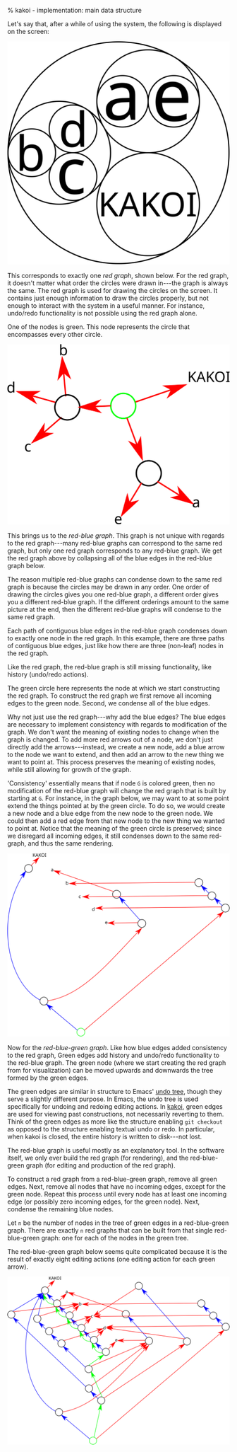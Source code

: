 % kakoi - implementation: main data structure

Let's say that, after a while of using the system, the following is displayed on
the screen:

![](images/circles-0.svg)

This corresponds to exactly one *red graph*, shown below. For the red graph, it
doesn't matter what order the circles were drawn in---the graph is always the
same. The red graph is used for drawing the circles on the screen. It contains
just enough information to draw the circles properly, but not enough to interact
with the system in a useful manner. For instance, undo/redo functionality is not
possible using the red graph alone.

One of the nodes is green. This node represents the circle that encompasses
every other circle.

![](images/red-graph-0.svg)

This brings us to the *red-blue graph*. This graph is not unique with regards to
the red graph---many red-blue graphs can correspond to the same red graph, but
only one red graph corresponds to any red-blue graph. We get the red graph above
by collapsing all of the blue edges in the red-blue graph below.

The reason multiple red-blue graphs can condense down to the same red graph is
because the circles may be drawn in any order. One order of drawing the circles
gives you one red-blue graph, a different order gives you a different red-blue
graph. If the different orderings amount to the same picture at the end, then
the different red-blue graphs will condense to the same red graph.

Each path of contiguous blue edges in the red-blue graph condenses down to
exactly one node in the red graph. In this example, there are three paths of
contiguous blue edges, just like how there are three (non-leaf) nodes in the red
graph.

Like the red graph, the red-blue graph is still missing functionality, like
history (undo/redo actions).

The green circle here represents the node at which we start constructing the red
graph. To construct the red graph we first remove all incoming edges to the
green node. Second, we condense all of the blue edges.

Why not just use the red graph---why add the blue edges? The blue edges are
necessary to implement consistency with regards to modification of the graph. We
don't want the meaning of existing nodes to change when the graph is changed. To
add more red arrows out of a node, we don't just directly add the
arrows---instead, we create a new node, add a blue arrow to the node we want to
extend, and then add an arrow to the new thing we want to point at. This process
preserves the meaning of existing nodes, while still allowing for growth of the
graph.

'Consistency' essentially means that if node `G` is colored green, then no
modification of the red-blue graph will change the red graph that is built by
starting at `G`. For instance, in the graph below, we may want to at some point
extend the things pointed at by the green circle. To do so, we would create a
new node and a blue edge from the new node to the green node. We could then add
a red edge from that new node to the new thing we wanted to point at. Notice
that the meaning of the green circle is preserved; since we disregard all
incoming edges, it still condenses down to the same red-graph, and thus the same
rendering.

![](images/red-blue-graph-0.svg)

Now for the *red-blue-green graph*. Like how blue edges added consistency to the
red graph, Green edges add history and undo/redo functionality to the red-blue
graph. The green node (where we start creating the red graph from for
visualization) can be moved upwards and downwards the tree formed by the green
edges.

The green edges are similar in structure to Emacs' [undo
tree](https://www.emacswiki.org/emacs/UndoTree), though they serve a slightly
different purpose. In Emacs, the undo tree is used specifically for undoing and
redoing editing actions. In [kakoi](kakoi.html), green edges are used for
viewing past constructions, not necessarily reverting to them. Think of the
green edges as more like the structure enabling `git checkout` as opposed to the
structure enabling textual undo or redo. In particular, when kakoi is closed,
the entire history is written to disk---not lost.

The red-blue graph is useful mostly as an explanatory tool. In the software
itself, we only ever build the red graph (for rendering), and the red-blue-green
graph (for editing and production of the red graph).

To construct a red graph from a red-blue-green graph, remove all green edges.
Next, remove all nodes that have no incoming edges, except for the green node.
Repeat this process until every node has at least one incoming edge (or possibly
zero incoming edges, for the green node). Next, condense the remaining blue
nodes.

Let `n` be the number of nodes in the tree of green edges in a red-blue-green
graph. There are exactly `n` red graphs that can be built from that single
red-blue-green graph: one for each of the nodes in the green tree.

The red-blue-green graph below seems quite complicated because it is the result
of exactly eight editing actions (one editing action for each green arrow).

![](images/red-blue-green-graph-0.svg)

